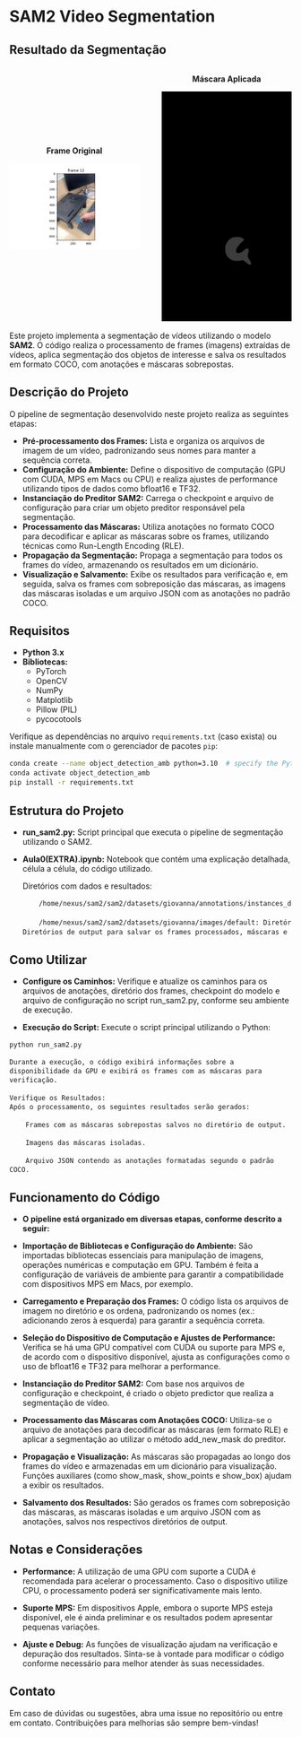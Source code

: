 # SAM2 Video Segmentation

<h2>Resultado da Segmentação</h2>

<div style="display: flex; justify-content: center; gap: 40px; align-items: center;">
  <div style="text-align: center;">
    <p><strong>Frame Original</strong></p>
    <img src="../dataset/mn01/output/images_output/frame_12.png" alt="Frame Original" width="350">
  </div>
  <div style="text-align: center;">
    <p><strong>Máscara Aplicada</strong></p>
    <img src="../dataset/mn01/output/mask_output/mask_12.png" alt="Máscara Aplicada" width="350">
  </div>
</div>


Este projeto implementa a segmentação de vídeos utilizando o modelo **SAM2**. O código realiza o processamento de frames (imagens) extraídas de vídeos, aplica segmentação dos objetos de interesse e salva os resultados em formato COCO, com anotações e máscaras sobrepostas.

## Descrição do Projeto

O pipeline de segmentação desenvolvido neste projeto realiza as seguintes etapas:

- **Pré-processamento dos Frames:** Lista e organiza os arquivos de imagem de um vídeo, padronizando seus nomes para manter a sequência correta.
- **Configuração do Ambiente:** Define o dispositivo de computação (GPU com CUDA, MPS em Macs ou CPU) e realiza ajustes de performance utilizando tipos de dados como bfloat16 e TF32.
- **Instanciação do Preditor SAM2:** Carrega o checkpoint e arquivo de configuração para criar um objeto preditor responsável pela segmentação.
- **Processamento das Máscaras:** Utiliza anotações no formato COCO para decodificar e aplicar as máscaras sobre os frames, utilizando técnicas como Run-Length Encoding (RLE).
- **Propagação da Segmentação:** Propaga a segmentação para todos os frames do vídeo, armazenando os resultados em um dicionário.
- **Visualização e Salvamento:** Exibe os resultados para verificação e, em seguida, salva os frames com sobreposição das máscaras, as imagens das máscaras isoladas e um arquivo JSON com as anotações no padrão COCO.

## Requisitos

- **Python 3.x**
- **Bibliotecas:**
  - PyTorch
  - OpenCV
  - NumPy
  - Matplotlib
  - Pillow (PIL)
  - pycocotools

Verifique as dependências no arquivo `requirements.txt` (caso exista) ou instale manualmente com o gerenciador de pacotes `pip`:

```bash 
conda create --name object_detection_amb python=3.10  # specify the Python version you need
conda activate object_detection_amb
pip install -r requirements.txt
```
## Estrutura do Projeto

- **run_sam2.py:** Script principal que executa o pipeline de segmentação utilizando o SAM2.

- **Aula0(EXTRA).ipynb:** Notebook que contém uma explicação detalhada, célula a célula, do código utilizado.

    Diretórios com dados e resultados:
    ```bash
        /home/nexus/sam2/sam2/datasets/giovanna/annotations/instances_default.json: Arquivo com anotações no formato COCO.

        /home/nexus/sam2/sam2/datasets/giovanna/images/default: Diretório com os frames do vídeo.
    Diretórios de output para salvar os frames processados, máscaras e o arquivo JSON com as anotações.
    ```    
        
## Como Utilizar
   
- **Configure os Caminhos:**
    Verifique e atualize os caminhos para os arquivos de anotações, diretório dos frames, checkpoint do modelo e arquivo de configuração no script run_sam2.py, conforme seu ambiente de execução.

- **Execução do Script:**
    Execute o script principal utilizando o Python:

```bash 
python run_sam2.py
``` 

    Durante a execução, o código exibirá informações sobre a disponibilidade da GPU e exibirá os frames com as máscaras para verificação.

    Verifique os Resultados:
    Após o processamento, os seguintes resultados serão gerados:

        Frames com as máscaras sobrepostas salvos no diretório de output.

        Imagens das máscaras isoladas.

        Arquivo JSON contendo as anotações formatadas segundo o padrão COCO.

## Funcionamento do Código

- **O pipeline está organizado em diversas etapas, conforme descrito a seguir:**

- **Importação de Bibliotecas e Configuração do Ambiente:**
    São importadas bibliotecas essenciais para manipulação de imagens, operações numéricas e computação em GPU. Também é feita a configuração de variáveis de ambiente para garantir a compatibilidade com dispositivos MPS em Macs, por exemplo.

- **Carregamento e Preparação dos Frames:**
    O código lista os arquivos de imagem no diretório e os ordena, padronizando os nomes (ex.: adicionando zeros à esquerda) para garantir a sequência correta.

- **Seleção do Dispositivo de Computação e Ajustes de Performance:**
    Verifica se há uma GPU compatível com CUDA ou suporte para MPS e, de acordo com o dispositivo disponível, ajusta as configurações como o uso de bfloat16 e TF32 para melhorar a performance.

- **Instanciação do Preditor SAM2:**
    Com base nos arquivos de configuração e checkpoint, é criado o objeto predictor que realiza a segmentação de vídeo.

- **Processamento das Máscaras com Anotações COCO:**
    Utiliza-se o arquivo de anotações para decodificar as máscaras (em formato RLE) e aplicar a segmentação ao utilizar o método add_new_mask do preditor.

- **Propagação e Visualização:**
    As máscaras são propagadas ao longo dos frames do vídeo e armazenadas em um dicionário para visualização. Funções auxiliares (como show_mask, show_points e show_box) ajudam a exibir os resultados.

- **Salvamento dos Resultados:**
    São gerados os frames com sobreposição das máscaras, as máscaras isoladas e um arquivo JSON com as anotações, salvos nos respectivos diretórios de output.

## Notas e Considerações

- **Performance:**
    A utilização de uma GPU com suporte a CUDA é recomendada para acelerar o processamento. Caso o dispositivo utilize CPU, o processamento poderá ser significativamente mais lento.

- **Suporte MPS:**
    Em dispositivos Apple, embora o suporte MPS esteja disponível, ele é ainda preliminar e os resultados podem apresentar pequenas variações.

- **Ajuste e Debug:**
    As funções de visualização ajudam na verificação e depuração dos resultados. Sinta-se à vontade para modificar o código conforme necessário para melhor atender às suas necessidades.

## Contato

Em caso de dúvidas ou sugestões, abra uma issue no repositório ou entre em contato. Contribuições para melhorias são sempre bem-vindas!
